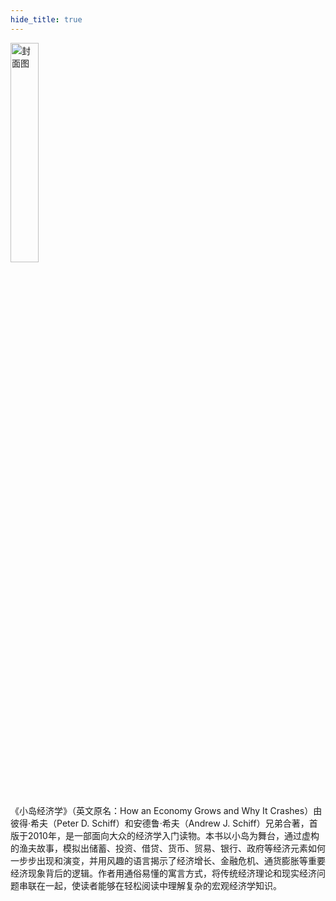 ```yaml
---
hide_title: true
---
```

<img src="https://static.kjuu.cc/tana/小岛经济学.png" alt="封面图" width="30%" />

<br /><br />
《小岛经济学》（英文原名：How an Economy Grows and Why It Crashes）由彼得·希夫（Peter D. Schiff）和安德鲁·希夫（Andrew J. Schiff）兄弟合著，首版于2010年，是一部面向大众的经济学入门读物。本书以小岛为舞台，通过虚构的渔夫故事，模拟出储蓄、投资、借贷、货币、贸易、银行、政府等经济元素如何一步步出现和演变，并用风趣的语言揭示了经济增长、金融危机、通货膨胀等重要经济现象背后的逻辑。作者用通俗易懂的寓言方式，将传统经济理论和现实经济问题串联在一起，使读者能够在轻松阅读中理解复杂的宏观经济学知识。